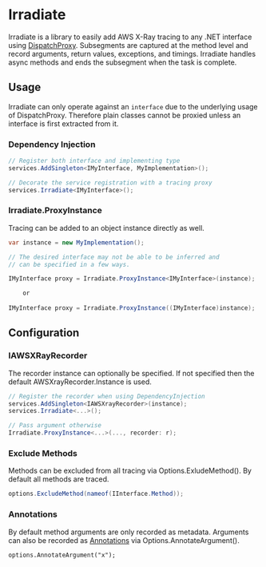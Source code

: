 # Irradiate
Irradiate is a library to easily add AWS X-Ray tracing to any .NET interface using [DispatchProxy](https://docs.microsoft.com/en-us/dotnet/api/system.reflection.dispatchproxy).  Subsegments are captured at the method level and record arguments, return values, exceptions, and timings. Irradiate handles async methods and ends the subsegment when the task is complete.

## Usage
Irradiate can only operate against an `interface` due to the underlying usage of DispatchProxy.  Therefore plain classes cannot be proxied unless an interface is first extracted from it. 

### Dependency Injection
```csharp
// Register both interface and implementing type
services.AddSingleton<IMyInterface, MyImplementation>();

// Decorate the service registration with a tracing proxy
services.Irradiate<IMyInterface>();
```

### Irradiate.ProxyInstance<T>
Tracing can be added to an object instance directly as well.
```csharp
var instance = new MyImplementation();

// The desired interface may not be able to be inferred and
// can be specified in a few ways.

IMyInterface proxy = Irradiate.ProxyInstance<IMyInterface>(instance);

    or
    
IMyInterface proxy = Irradiate.ProxyInstance((IMyInterface)instance);
```

## Configuration

### IAWSXRayRecorder
The recorder instance can optionally be specified. If not specified then the default AWSXrayRecorder.Instance is used.

```csharp
// Register the recorder when using DependencyInjection
services.AddSingleton<IAWSXrayRecorder>(instance);
services.Irradiate<...>();

// Pass argument otherwise
Irradiate.ProxyInstance<...>(..., recorder: r);
```

### Exclude Methods
Methods can be excluded from all tracing via Options.ExludeMethod(). By default all methods are traced.
```csharp
options.ExcludeMethod(nameof(IInterface.Method));
```

### Annotations
By default method arguments are only recorded as metadata.  Arguments can also be recorded as [Annotations](https://docs.aws.amazon.com/xray/latest/devguide/xray-concepts.html#xray-concepts-annotations) via Options.AnnotateArgument(). 
```
options.AnnotateArgument("x");
```
